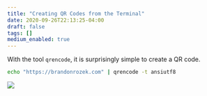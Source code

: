 ```yaml
---
title: "Creating QR Codes from the Terminal"
date: 2020-09-26T22:13:25-04:00
draft: false
tags: []
medium_enabled: true
---
```


With the tool `qrencode`, it is surprisingly simple to create a QR code. 

```bash
echo "https://brandonrozek.com" | qrencode -t ansiutf8
```

![](/files/images/blog/20200926221423.png)
